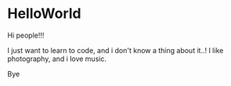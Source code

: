 # HelloWorld

Hi people!!!

I just want to learn to code, and i don't know a thing about it..!
I like photography, and i love music.

Bye
